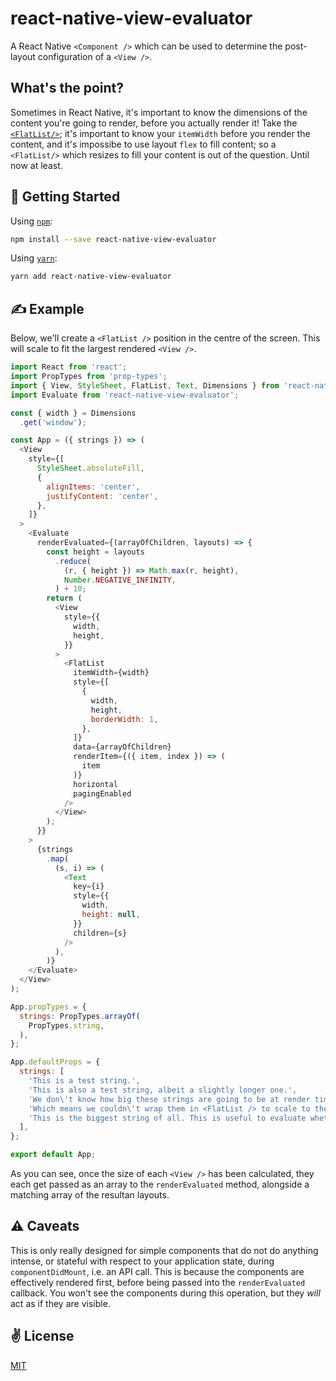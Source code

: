 # react-native-view-evaluator
A React Native `<Component />` which can be used to determine the post-layout configuration of a `<View />`.

## What's the point?
Sometimes in React Native, it's important to know the dimensions of the content you're going to render, before you actually render it! Take the [`<FlatList/>`](https://facebook.github.io/react-native/docs/flatlist.html); it's important to know your `itemWidth` before you render the content, and it's impossibe to use layout `flex` to fill content; so a `<FlatList/>` which resizes to fill your content is out of the question. Until now at least.

## 🚀 Getting Started

Using [`npm`]():

```sh
npm install --save react-native-view-evaluator
```

Using [`yarn`]():

```sh
yarn add react-native-view-evaluator
```

## ✍️ Example

Below, we'll create a `<FlatList />` position in the centre of the screen. This will scale to fit the largest rendered `<View />`.

```javascript
import React from 'react';
import PropTypes from 'prop-types';
import { View, StyleSheet, FlatList, Text, Dimensions } from 'react-native';
import Evaluate from 'react-native-view-evaluator';

const { width } = Dimensions
  .get('window');

const App = ({ strings }) => (
  <View
    style={[
      StyleSheet.absoluteFill,
      {
        alignItems: 'center',
        justifyContent: 'center',
      },
    ]}
  >
    <Evaluate 
      renderEvaluated={(arrayOfChildren, layouts) => {
        const height = layouts
          .reduce(
            (r, { height }) => Math.max(r, height),
            Number.NEGATIVE_INFINITY,
          ) + 10;
        return (
          <View
            style={{
              width,
              height,
            }}
          >
            <FlatList
              itemWidth={width}
              style={[
                {
                  width,
                  height,
                  borderWidth: 1,
                },
              ]}
              data={arrayOfChildren}
              renderItem={({ item, index }) => (
                item
              )}
              horizontal
              pagingEnabled
            />
          </View> 
        );
      }}
    >
      {strings
        .map(
          (s, i) => (
            <Text
              key={i}
              style={{
                width,
                height: null,
              }}
              children={s}
            />
          ),
        )}
    </Evaluate>
  </View>
);

App.propTypes = {
  strings: PropTypes.arrayOf(
    PropTypes.string,
  ),
};

App.defaultProps = {
  strings: [
    'This is a test string.',
    'This is also a test string, albeit a slightly longer one.',
    'We don\'t know how big these strings are going to be at render time.',
    'Which means we couldn\'t wrap them in <FlatList /> to scale to the maximum height',
    'This is the biggest string of all. This is useful to evaluate whether the rendered <FlatList/> is a giant box that has mostly empty space around all of the pages but this one.',
  ],
};

export default App;
```

As you can see, once the size of each `<View />` has been calculated, they each get passed as an array to the `renderEvaluated` method, alongside a matching array of the resultan layouts.


## ⚠️ Caveats
This is only really designed for simple components that do not do anything intense, or stateful with respect to your application state, during `componentDidMount`, i.e. an API call. This is because the components are effectively rendered first, before being passed into the `renderEvaluated` callback. You won't see the components during this operation, but they _will_ act as if they are visible.

## ✌️ License
[MIT](https://opensource.org/licenses/MIT)

